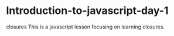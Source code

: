 # Introduction-to-javascript-day-1
closures
This is a javascript lesson focusing on learning closures.
